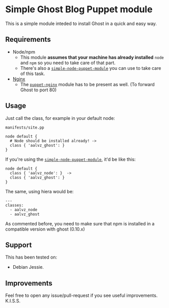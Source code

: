 Simple Ghost Blog Puppet module
===============================

This is a simple module inteded to install Ghost in a quick and easy way.

Requirements
------------

* Node/npm
  * This module **assumes that your machine has already installed** `node` and `npm`
  so you need to take care of that part.
  * There's also a [`simple-node-puppet-module`](https://github.com/AAlvz/simple-node-puppet-module) you can use to take care of this task.
* [Nginx](https://github.com/jfryman/puppet-nginx)
  * The [`puppet-nginx`](https://github.com/jfryman/puppet-nginx) module has to be
    present as well. (To forward Ghost to port 80)

Usage
-----

Just call the class, for example in your default node:

`manifests/site.pp`

```
node default {
  # Node should be installed already! ->
  class { 'aalvz_ghost': }
}
```

If you're using the [`simple-node-puppet-module`](https://github.com/AAlvz/simple-node-puppet-module), it'd be like this:

```
node default {
  class { 'aalvz_node': }  ->
  class { 'aalvz_ghost': }
}
```

The same, using hiera would be:

```
---
classes:
  - aalvz_node
  - aalvz_ghost
```

As commented before, you need to make sure that npm is installed in a compatible
version with ghost (0.10.x)

Support
-------

This has been tested on:

  * Debian Jessie.

Improvements
------------

Feel free to open any issue/pull-request if you see useful improvements.
K.I.S.S.
